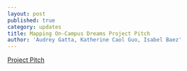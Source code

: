 ```yaml
---
layout: post
published: true
category: updates
title: Mapping On-Campus Dreams Project Pitch
author: 'Audrey Gatta, Katherine Caol Guo, Isabel Baez'
---
```


[Project Pitch](https://docs.google.com/presentation/d/1-N58Vxa73nlvq7iQS7b-gxeNsCQQCMF7z-6izvPxI7w/edit?usp=sharing)